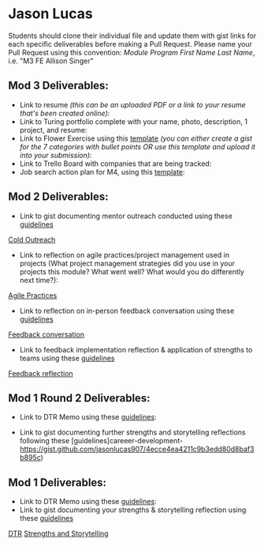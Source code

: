 # Jason Lucas

Students should clone their individual file and update them with gist links for each specific deliverables before making a Pull Request. Please name your Pull Request using this convention: *Module Program First Name Last Name*, i.e. "M3 FE Allison Singer"

## Mod 3 Deliverables:

* Link to resume *(this can be an uploaded PDF or a link to your resume that's been created online)*: 
* Link to Turing portfolio complete with your name, photo, description, 1 project, and resume:
* Link to Flower Exercise using this [template](https://github.com/turingschool/career-development-curriculum/blob/master/files/Career%20Unit%20-%20The%20Flower%20Diagram.pdf) *(you can either create a gist for the 7 categories with bullet points OR use this template and upload it into your submission):*
* Link to Trello Board with companies that are being tracked: 
* Job search action plan for M4, using this [template](https://github.com/turingschool/career-development-curriculum/blob/master/module_three/mod_4_action_plan_template.md):

## Mod 2 Deliverables:
* Link to gist documenting mentor outreach conducted using these [guidelines](https://github.com/turingschool/career-development-curriculum/blob/master/module_two/cold_outreach_i_guidelines.md)

[Cold Outreach](https://gist.github.com/jasonlucas907/fc541f113774cca2a4272670bad6f07b.js)

* Link to reflection on agile practices/project management used in projects (What project management strategies did you use in your projects this module? What went well? What would you do differently next time?):

[Agile Practices](https://gist.github.com/jasonlucas907/aae3ded52e771c3e5c09ecd431de138c.js)

* Link to reflection on in-person feedback conversation using these [guidelines](https://github.com/turingschool/career-development-curriculum/blob/master/module_two/feedback_conversation_reflection_guidelines.md)

[Feedback conversation](https://gist.github.com/jasonlucas907/84bb7e6a3ffb6e4310052d0e88e1af6a.js)

* Link to feedback implementation reflection & application of strengths to teams using these [guidelines](https://github.com/turingschool/career-development-curriculum/blob/master/module_two/feedback_implementation_strengths_reflection.md)

[Feedback reflection](https://gist.github.com/jasonlucas907/fa7e16de1db70b961aecd82e0fd934fc.js)

## Mod 1 Round 2 Deliverables:

* Link to DTR Memo using these [guidelines](https://gist.github.com/jasonlucas907/48288dd1150fdf75c33902fcd6a06aed):

* Link to gist documenting further strengths and storytelling reflections following these [guidelines]careeer-development-https://gist.github.com/jasonlucas907/4ecce4ea4211c9b3edd80d8baf3b895c)


## Mod 1 Deliverables:
* Link to DTR Memo using these [guidelines](https://github.com/turingschool/career-development-curriculum/blob/master/module_one/dtr_guidelines_memo.md):
* Link to gist documenting your strengths & storytelling reflection using these [guidelines](https://github.com/turingschool/career-development-curriculum/blob/master/module_one/strengths_storytelling_reflection.md)



[DTR](https://gist.github.com/jasonlucas907/907aac56c3207169e110d1c15a457a50)
[Strengths and Storytelling](https://gist.github.com/jasonlucas907/0dd41e4e6512786cc2394bf75c9c7f9c)
